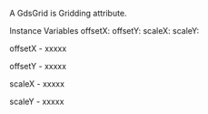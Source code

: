 A GdsGrid is Gridding attribute.

Instance Variables
	offsetX:		<Float>
	offsetY:		<Float>
	scaleX:		<Float>
	scaleY:		<Float>

offsetX
	- xxxxx

offsetY
	- xxxxx

scaleX
	- xxxxx

scaleY
	- xxxxx
